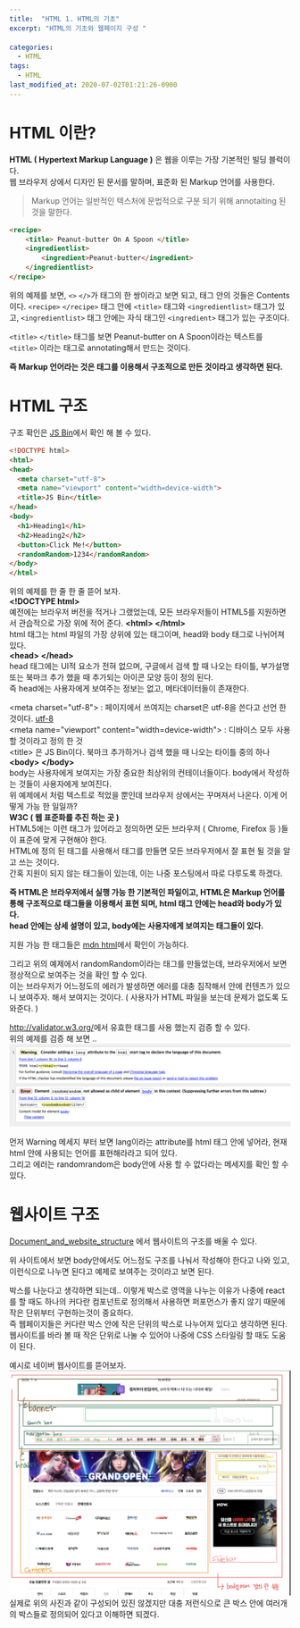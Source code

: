 ```yaml
---
title:  "HTML 1. HTML의 기초"
excerpt: "HTML의 기초와 웹페이지 구성 "

categories:
  - HTML
tags:
  - HTML
last_modified_at: 2020-07-02T01:21:26-0900
---
```

# HTML 이란?
__HTML ( Hypertext Markup Language )__ 은 웹을 이루는 가장 기본적인 빌딩 블럭이다.  
웹 브라우저 상에서 디자인 된 문서를 말하며, 표준화 된 Markup 언어를 사용한다.
> Markup 언어는 일반적인 텍스처에 문법적으로 구분 되기 위해 annotaiting 된 것을 말한다. 

```html
<recipe>
	<title> Peanut-butter On A Spoon </title>
	<ingredientlist>
		<ingredient>Peanut-butter</ingredient>
	</ingredientlist>
</recipe>
```
위의 예제를 보면, `<>` `</>`가 태그의 한 쌍이라고 보면 되고, 태그 안의 것들은 Contents이다. 
`<recipe>` `</recipe>` 태그 안에 `<title>` 태그와 `<ingredientlist>` 태그가 있고, `<ingredientlist>` 태그 안에는 자식 태그인 `<ingredient>` 태그가 있는 구조이다.  

`<title>` `</title>` 태그를 보면 Peanut-butter on A Spoon이라는 텍스트를 `<title>` 이라는 태그로 annotating해서 만드는 것이다. 

__즉 Markup 언어라는 것은 태그를 이용해서 구조적으로 만든 것이라고 생각하면 된다.__ 

# HTML 구조
구조 확인은 [JS Bin](https://jsbin.com/dajuxitale/edit?html,output)에서 확인 해 볼 수 있다.
```html
<!DOCTYPE html>
<html>
<head>
  <meta charset="utf-8">
  <meta name="viewport" content="width=device-width">
  <title>JS Bin</title>
</head>
<body>
  <h1>Heading1</h1>
  <h2>Heading2</h2>
  <button>Click Me!</button>
  <randomRandom>1234</randomRandom>
</body>
</html>
```

위의 예제를 한 줄 한 줄 뜯어 보자.  
__\<!DOCTYPE html>__  
예전에는 브라우저 버전을 적거나 그랬었는데, 모든 브라우저들이 HTML5를 지원하면서 관습적으로 가장 위에 적어 준다.
__\<html> \</html>__  
html 태그는 html 파일의 가장 상위에 있는 태그이며, head와 body 태그로 나뉘어져 있다.  
__\<head> \</head>__  
head 태그에는 UI적 요소가 전혀 없으며, 구글에서 검색 할 때 나오는 타이틀, 부가설명 또는 북마크 추가 했을 때 추가되는 아이콘 모양 등이 정의 된다.  
즉 head에는 사용자에게 보여주는 정보는 없고, 메타데이터들이 존재한다.

\<meta charset="utf-8"> : 페이지에서 쓰여지는 charset은 utf-8을 쓴다고 선언 한 것이다.  [utf-8](https://en.wikipedia.org/wiki/UTF-8)  
\<meta name="viewport" content="width=device-width"> : 디바이스 모두 사용 할 것이라고 정의 한  것  
\<title> 은 JS Bin이다. 북마크 추가하거나 검색 했을 때 나오는 타이틀 중의 하나
__\<body> \</body>__  
body는 사용자에게 보여지는 가장 중요한 최상위의 컨테이너들이다. body에서 작성하는 것들이 사용자에게 보여진다.  
위 예제에서 처럼 텍스트로 적었을 뿐인데 브라우저 상에서는 꾸며져서 나온다. 이게 어떻게 가능 한 일일까?  
__W3C ( 웹 표준화를 추진 하는 곳 )__  
HTML5에는 이런 태그가 있어라고 정의하면 모든 브라우저 ( Chrome, Firefox 등 )들이 표준에 맞게 구현해야 한다.  
HTML에 정의 된 태그를 사용해서 태그를 만들면 모든 브라우저에서 잘 표현 될 것을 알고 쓰는 것이다.  
간혹 지원이 되지 않는 태그들이 있는데, 이는 나중 포스팅에서 따로 다루도록 하겠다. 

__즉 HTML은 브라우저에서 실행 가능 한 기본적인 파일이고, HTML은 Markup 언어를 통해 구조적으로 태그들을 이용해서 표현 되며, html 태그 안에는 head와 body가 있다.  
head 안에는 상세 설명이 있고, body에는 사용자에게 보여지는 태그들이 있다.__

지원 가능 한 태그들은 [mdn html](https://developer.mozilla.org/ko/docs/Web/HTML/Element)에서 확인이 가능하다.

그리고 위의 예제에서 randomRandom이라는 태그를 만들었는데, 브라우저에서 보면 정상적으로 보여주는 것을 확인 할 수 있다.  
이는 브라우저가 어느정도의 에러가 발생하면 에러를 대충 짐작해서 안에 컨텐츠가 있으니 보여주자. 해서 보여지는 것이다. ( 사용자가 HTML 파일을 보는데 문제가 없도록 도와준다. )  

<http://validator.w3.org/>에서 유효한 태그를 사용 했는지 검증 할 수 있다.   
위의 예제를 검증 해 보면 .. 
![](/assets/images/IMG_002.jpg)

먼저 Warning 메세지 부터 보면 lang이라는 attribute를 html 태그 안에 넣어라, 현재 html 안에 사용되는 언어를 표현해라라고 되어 있다.  
그리고 에러는 randomrandom은 body안에 사용 할 수 없다라는 메세지를 확인 할 수 있다. 

# 웹사이트 구조
[Document_and_website_structure](https://developer.mozilla.org/en-US/docs/Learn/HTML/Introduction_to_HTML/Document_and_website_structure) 에서 웹사이트의 구조를 배울 수 있다. 

위 사이트에서 보면 body안에서도 어느정도 구조를 나눠서 작성해야 한다고 나와 있고, 이런식으로 나누면 된다고 예제로 보여주는 것이라고 보면 된다.  

박스를 나눈다고 생각하면 되는데.. 이렇게 박스로 영역을 나누는 이유가 나중에 react를 할 때도 하나의 커다란 컴포넌트로 정의해서 사용하면 퍼포먼스가 좋지 않기 때문에 작은 단위부터 구현하는것이 중요하다.  
즉 웹페이지들은 커다란 박스 안에 작은 단위의 박스로 나누어져 있다고 생각하면 된다.  
웹사이트를 바라 볼 때 작은 단위로 나눌 수 있어야 나중에 CSS 스타일링 할 때도 도움이 된다.  

예시로 네이버 웹사이트를 뜯어보자.   
![](/assets/images/IMG_003.jpg)  
실제로 위의 사진과 같이 구성되어 있진 않겠지만 대충 저런식으로 큰 박스 안에 여러개의 박스들로 정의되어 있다고 이해하면 되겠다. 
